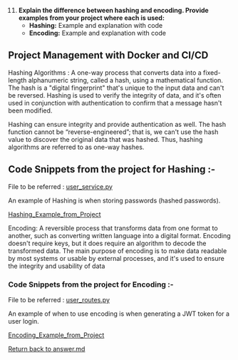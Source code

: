 

11. **Explain the difference between hashing and encoding. Provide examples from your project where each is used:**
    - **Hashing:** Example and explanation with code
    - **Encoding:** Example and explanation with code

## Project Management with Docker and CI/CD

Hashing Algorithms :
A one-way process that converts data into a fixed-length alphanumeric string, called a hash, using a mathematical function. The hash is a "digital fingerprint" that's unique to the input data and can't be reversed. Hashing is used to verify the integrity of data, and it's often used in conjunction with authentication to confirm that a message hasn't been modified.

Hashing can ensure integrity and provide authentication as well. The hash function cannot be “reverse-engineered”; that is, we can't use the hash value to discover the original data that was hashed. Thus, hashing algorithms are referred to as one-way hashes.

## Code Snippets from the project for Hashing :-
File to be referred :
[user_service.py](/app/services/user_service.py)

An example of Hashing is when storing passwords (hashed passwords).

[Hashing_Example_from_Project](/screenshots/Question11/Q11_Hashing_Example.png)


Encoding:
A reversible process that transforms data from one format to another, such as converting written language into a digital format. Encoding doesn't require keys, but it does require an algorithm to decode the transformed data. The main purpose of encoding is to make data readable by most systems or usable by external processes, and it's used to ensure the integrity and usability of data


### Code Snippets from the project for Encoding :-

File to be referred :
[user_routes.py](/app/routers/user_routes.py)

An example of when to use encoding is when generating a JWT token for a user login.

[Encoding_Example_from_Project](/screenshots/Question11/Q11_Encoding_Example.png)

[Return back to answer.md](/answer.md)
